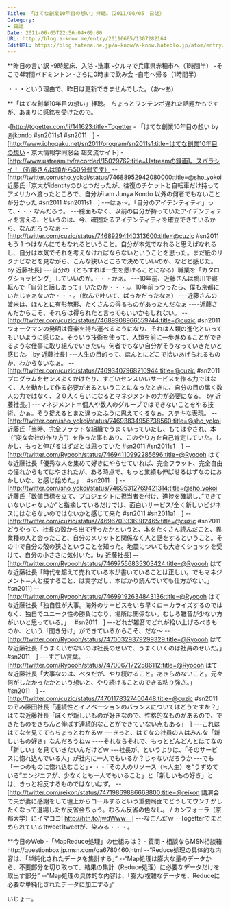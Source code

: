 ```yaml
---
Title: 「はてな創業10年目の想い」拝聴。（2011/06/05　日誌）
Category:
- 日誌
Date: 2011-06-05T22:56:04+09:00
URL: http://blog.a-know.me/entry/20110605/1307282164
EditURL: https://blog.hatena.ne.jp/a-know/a-know.hateblo.jp/atom/entry/12921228815727979653
---
```



**昨日の言い訳
-9時起床、入浴
-洗車
-クルマで兵庫県赤穂市へ（1時間半）
-そこで4時間バドミントン
-さらに0時まで飲み会
-自宅へ帰る（1時間半）


・・・という理由で、昨日は更新できませんでした。（あ〜あ）


**「はてな創業10年目の想い」拝聴。
ちょっとワンテンポ遅れた話題かもですが、あまりに感銘を受けたので。

-[http://togetter.com/li/141623:title=Togetter - 「はてな創業10年目の想い by @jkondo #sn2011s1 #sn2011　]
-[http://www.johogaku.net/sn2011/program/sn2011s1:title=はてな創業10年目の想い - 京大情報学同窓会 超交流サイト]
-[http://www.ustream.tv/recorded/15029762:title=Ustreamの録画]。スバラシイ！（近藤さんは頭から50分弱です）
--[http://twitter.com/sho_yokoi/status/74688952942080000:title=@sho_yokoi 近藤氏「京大がidentityのひとつだったが、往復のチケットと自転車だけ持ってアメリカへ渡ったところで、自分がi am Junya Kondo 以外の何者でもないことが分かった #sn2011 #sn2011s1　]
---はぁ〜。「自分のアイデンティティ」って、・・・なんだろう。
---臆面もなく、以前の自分が持っていたアイデンティティを言える、というのは、今、確固たるアイデンティティを確立できているから、なんだろうなぁ
--[http://twitter.com/cuzic/status/74689294140313600:title=@cuzic #sn2011 もう１つはなんにでもなれるということ。自分が本気でなれると思えばなれるし、自分は本気でそれを考えなければならないということを思った。まだ紙のリクナビなどを見ながら、こんな狭いところで決めていいのか、などと感じた。 by 近藤社長]
---自分の（ともすれば一生を懸けることになる）職業を「カタログショッピング」していいのか。・・・かぁ。
---10年前、近藤さんは鴨川で寝転んで「自分と話しあって」いたのか・・・。。10年前っつったら、僕も京都にいたじゃぁないか・・・。（飲んで吐いて、ばっかだったなぁ）
---近藤さんの渡米は、ほんとに有形無形、たくさんの得るものがあったんだなぁ
----近藤さんだからこそ、それらは得られたと言ってもいいかもしれない。
--[http://twitter.com/cuzic/status/74689908966559744:title=@cuzic #sn2011 ウォークマンの発明は音楽を持ち運べるようになり、それは人類の進化といってもいいように感じた。そういう技術を使って、人類を前に一歩進めることができるような仕事に取り組んでいきたい。何者でもない自分がそうなっていきたいと感じた。 by 近藤社長]
---人生の目的って、ほんとにどこで拾いあげられるものか、わからないなぁ。
--[http://twitter.com/cuzic/status/74693407968210944:title=@cuzic #sn2011 プログラムをセンスよくかけたり、すごいセンスいいサービスを作る力ではなく、人を動かして作る必要があるということになったときに、自分の目の届く数人の力ではなく、２０人くらいになるとマネジメントの力が必要になる。 by 近藤社長。]
---マネジメント＝個人や数人のグループではできないことをやる技術、かぁ。そう捉えるとまた違ったふうに思えてくるなぁ。ステキな表現。
--[http://twitter.com/sho_yokoi/status/74693834956738560:title=@sho_yokoi 近藤氏「当時、完全フラットな組織でうまくいっていたし、もてはやされ、本（”変な会社の作り方”）を作った事もあり、このやり方を自己肯定していた。しかし、もっと伸びるはずだとは思っていた #sn2011 #sn2011s1　]
--[http://twitter.com/Ryoooh/status/74694110992285696:title=@Ryoooh はてな近藤社長「優秀な人を集めて好きにやらせていれば、完全フラット、完全自由の憧れからもてはやされたが、ある時点で、もっと業績も伸ばせるはずなのにおかしいな、と感じ始めた。」　 #sn2011　]
--[http://twitter.com/sho_yokoi/status/74695312769421314:title=@sho_yokoi 近藤氏「数値目標を立て、プロジェクトに担当者を付け、進捗を確認し、”できていないじゃないか”と指摘しているだけでは、面白いサービス/全く新しいビジネスにはならないのではないかと感じて来た #sn2011 #sn2011a1　]
--[http://twitter.com/cuzic/status/74696703336382465:title=@cuzic #sn2011 どうやって、社長の殻から出て行ったかというと、本をたくさん読んだこと、異業種の人と会ったこと、自分のメリットと関係なく人と話をするということ。その中で自分の殻の狭さということを知った。地震についても大きくショックを受けて、自分の小ささに気付いた。by 近藤社長]
--[http://twitter.com/Ryoooh/status/74697556835303424:title=@Ryoooh はてな近藤社長「時代を超えて売れている本が書いていることは正しい。でもマネジメント＝人と接すること、は実学だし、本ばかり読んでいても仕方がない。」　 #sn2011]
--[http://twitter.com/Ryoooh/status/74699192634843136:title=@Ryoooh はてな近藤社長「独自性が大事。海外のサービスをいち早くローカライズするのではなく、独自でユニーク性の勝負になり、場所は関係ない。むしろ雑音が少ない方がいいと思っている。」　 #sn2011　]
---どれが雑音でどれが拾い上げるべきものか、という「聞き分け」ができているからこそ、だな〜
--[http://twitter.com/Ryoooh/status/74700329379299329:title=@Ryoooh はてな近藤社長「うまくいかないのは社長のせいで、うまくいくのは社員のせいだ。」　 #sn2011　]
---すごい言葉。
--[http://twitter.com/Ryoooh/status/74700671722586112:title=@Ryoooh はてな近藤社長「大事なのは、ベタだが、やり続けること。あきらめないこと。元々何がしたかったかという想いと、やり続けることのできる粘り強さ。」　 #sn2011　]
--[http://twitter.com/cuzic/status/74701178327400448:title=@cuzic #sn2011 のぞみ藤田社長「連続性とイノベーションのバランスについてはどうですか？」 はてな近藤社長「ぼくが新しいものが好きなので、性格的なものがあるので、できたものをきちんと伸ばす連続的なことができていない点もある」　]
---これははてなを見ててもちょっとわかるｗ
---きっと、はてなの社員の人はみんな「新しいもの好き」なんだろうねｗ
----それならそれで、もっとどんどんとはてなの「新しい」を見ていきたいんだけどｗ
---社長が、というよりは、「そのサービスに惚れ込んでいる人」が社内に一人でもいるか？じゃないだろうか
---でも「一つのものに惚れ込むこと」・・・「その人のリソース（≒人生）を“うずめている”エンジニアが、少なくとも一人でもいること」と「新しいもの好き」とは、きっと相反するものではないはず。
--[http://twitter.com/reikon/status/74719869886668800:title=@reikon 講演会で夫が妻に感謝をして壇上からコールするという重要局面でどうしてウンチがしたくなって退場したか反省会ちゅう。むろん反省の色なし。 / カンフォーラ（京都大学）にイマココ! http://htn.to/jwdWww　]
---なごんだｗ
--Togetterでまとめられている1tweet1tweetが、染みる・・・。


**今日のWeb
-「MapReduce処理」の仕組みは？ - 質問・相談ならMSN相談箱http://questionbox.jp.msn.com/qa6780460.html
--“Reduce処理の具体的な内容は、「単純化されたデータを集計する」”
--“Map処理は膨大な量のデータから、不要部分を切り取って、結果の集計（Reduce処理）に必要なデータだけを取出す部分”
--“Map処理の具体的な内容は、「膨大/複雑なデータを、Reduceに必要な単純化されたデータに加工する」”


いじょー。
